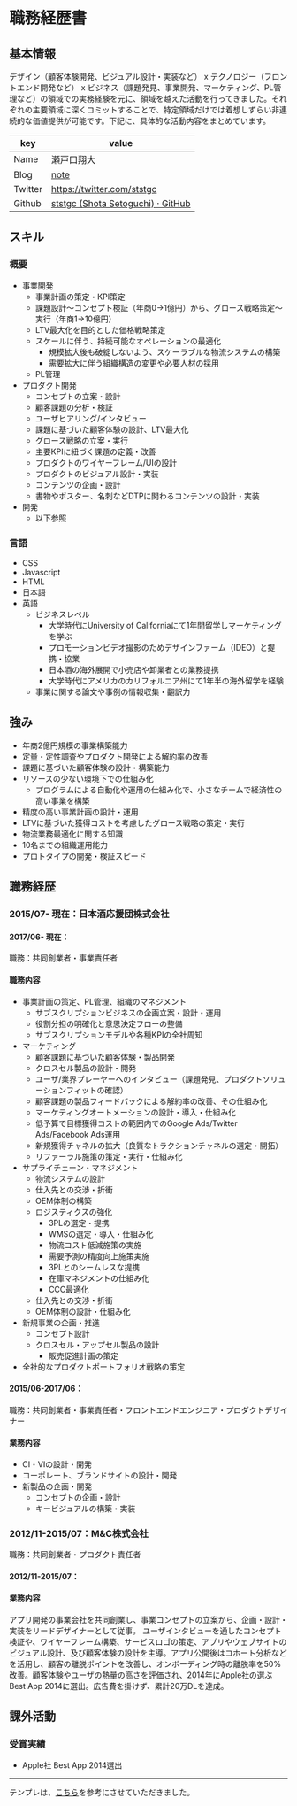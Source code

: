 # 職務経歴書


## 基本情報

デザイン（顧客体験開発、ビジュアル設計・実装など） x テクノロジー（フロントエンド開発など） x ビジネス（課題発見、事業開発、マーケティング、PL管理など）の領域での実務経験を元に、領域を越えた活動を行ってきました。それぞれの主要領域に深くコミットすることで、特定領域だけでは着想しずらい非連続的な価値提供が可能です。下記に、具体的な活動内容をまとめています。



| key | value |
| --- | --- | 
| Name | 瀬戸口翔大 | 
| Blog | [note](https://note.mu/ststgc)|
| Twitter | https://twitter.com/ststgc|
| Github |[ststgc (Shota Setoguchi) · GitHub](https://github.com/ststgc) |


## スキル

### 概要
- 事業開発
  - 事業計画の策定・KPI策定
  - 課題設計〜コンセプト検証（年商0→1億円）から、グロース戦略策定〜実行（年商1→10億円）
  - LTV最大化を目的とした価格戦略策定
  - スケールに伴う、持続可能なオペレーションの最適化
    - 規模拡大後も破綻しないよう、スケーラブルな物流システムの構築
    - 需要拡大に伴う組織構造の変更や必要人材の採用
  - PL管理
- プロダクト開発
  - コンセプトの立案・設計
  - 顧客課題の分析・検証
  - ユーザヒアリング/インタビュー
  - 課題に基づいた顧客体験の設計、LTV最大化
  - グロース戦略の立案・実行
  - 主要KPIに紐づく課題の定義・改善
  - プロダクトのワイヤーフレーム/UIの設計
  - プロダクトのビジュアル設計・実装
  - コンテンツの企画・設計
  - 書物やポスター、名刺などDTPに関わるコンテンツの設計・実装
- 開発
  - 以下参照

### 言語
- CSS
- Javascript
- HTML
- 日本語
- 英語
  - ビジネスレベル
    - 大学時代にUniversity of Californiaにて1年間留学しマーケティングを学ぶ
    - プロモーションビデオ撮影のためデザインファーム（IDEO）と提携・協業
    - 日本酒の海外展開で小売店や卸業者との業務提携
    - 大学時代にアメリカのカリフォルニア州にて1年半の海外留学を経験
  - 事業に関する論文や事例の情報収集・翻訳力

## 強み
- 年商2億円規模の事業構築能力
- 定量・定性調査やプロダクト開発による解約率の改善
- 課題に基づいた顧客体験の設計・構築能力
- リソースの少ない環境下での仕組み化
  - プログラムによる自動化や運用の仕組み化で、小さなチームで経済性の高い事業を構築
- 精度の高い事業計画の設計・運用
- LTVに基づいた獲得コストを考慮したグロース戦略の策定・実行
- 物流業務最適化に関する知識
- 10名までの組織運用能力
- プロトタイプの開発・検証スピード



## 職務経歴
### 2015/07- 現在：日本酒応援団株式会社
#### 2017/06- 現在：
職務：共同創業者・事業責任者

#### 職務内容
- 事業計画の策定、PL管理、組織のマネジメント
  - サブスクリプションビジネスの企画立案・設計・運用
  - 役割分担の明確化と意思決定フローの整備
  - サブスクリプションモデルや各種KPIの全社周知
- マーケティング
  - 顧客課題に基づいた顧客体験・製品開発
  - クロスセル製品の設計・開発
  - ユーザ/業界プレーヤーへのインタビュー（課題発見、プロダクトソリューションフィットの確認）
  - 顧客課題の製品フィードバックによる解約率の改善、その仕組み化
  - マーケティングオートメーションの設計・導入・仕組み化
  - 低予算で目標獲得コストの範囲内でのGoogle Ads/Twitter Ads/Facebook Ads運用
  - 新規獲得チャネルの拡大（良質なトラクションチャネルの選定・開拓）
  - リファーラル施策の策定・実行・仕組み化
- サプライチェーン・マネジメント
  - 物流システムの設計
  - 仕入先との交渉・折衝
  - OEM体制の構築
  - ロジスティクスの強化
    - 3PLの選定・提携
    - WMSの選定・導入・仕組み化
    - 物流コスト低減施策の実施
    - 需要予測の精度向上施策実施
    - 3PLとのシームレスな提携
    - 在庫マネジメントの仕組み化
    - CCC最適化
  - 仕入先との交渉・折衝
  - OEM体制の設計・仕組み化
- 新規事業の企画・推進
  - コンセプト設計
  - クロスセル・アップセル製品の設計
    - 販売促進計画の策定
- 全社的なプロダクトポートフォリオ戦略の策定

#### 2015/06-2017/06：
職務：共同創業者・事業責任者・フロントエンドエンジニア・プロダクトデザイナー

#### 業務内容
- CI・VIの設計・開発
- コーポレート、ブランドサイトの設計・開発
- 新製品の企画・開発
  - コンセプトの企画・設計
  - キービジュアルの構築・実装


### 2012/11-2015/07：M&C株式会社
職務：共同創業者・プロダクト責任者
#### 2012/11-2015/07：
#### 業務内容
アプリ開発の事業会社を共同創業し、事業コンセプトの立案から、企画・設計・実装をリードデザイナーとして従事。
ユーザインタビューを通したコンセプト検証や、ワイヤーフレーム構築、サービスロゴの策定、アプリやウェブサイトのビジュアル設計、及び顧客体験の設計を主導。アプリ公開後はコホート分析などを活用し、顧客の離脱ポイントを改善し、オンボーディング時の離脱率を50%改善。顧客体験やユーザの熱量の高さを評価され、2014年にApple社の選ぶBest App 2014に選出。広告費を掛けず、累計20万DLを達成。



## 課外活動
### 受賞実績
- Apple社 Best App 2014選出


---
テンプレは、[こちら](https://github.com/8maki/CV)を参考にさせていただきました。
